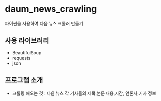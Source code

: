 # daum_news_crawling

파이썬을 사용하여 다음 뉴스 크롤러 만들기

## 사용 라이브러리

- BeautifulSoup
- requests
- json

## 프로그램 소개

- 크롤링 해오는 것 : 다음 뉴스 각 기사들의 제목,본문 내용,시간, 언론사,기자 정보
